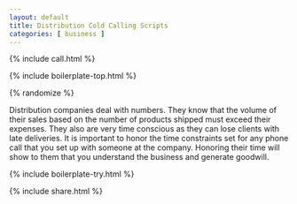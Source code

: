 ```yaml
---
layout: default
title: Distribution Cold Calling Scripts
categories: [ business ]
---
```


{% include call.html %}

{% include boilerplate-top.html %}


{% randomize %}

Distribution companies deal with numbers. They know that the volume of their sales based on the number of products shipped must exceed their expenses. They also are very time conscious as they can lose clients with late deliveries. It is important to honor the time constraints set for any phone call that you set up with someone at the company. Honoring their time will show to them that you understand the business and generate goodwill.

{% include boilerplate-try.html %}

{% include share.html %}